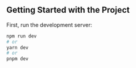 ## Getting Started with the Project

First, run the development server:

```bash
npm run dev
# or
yarn dev
# or
pnpm dev
```
